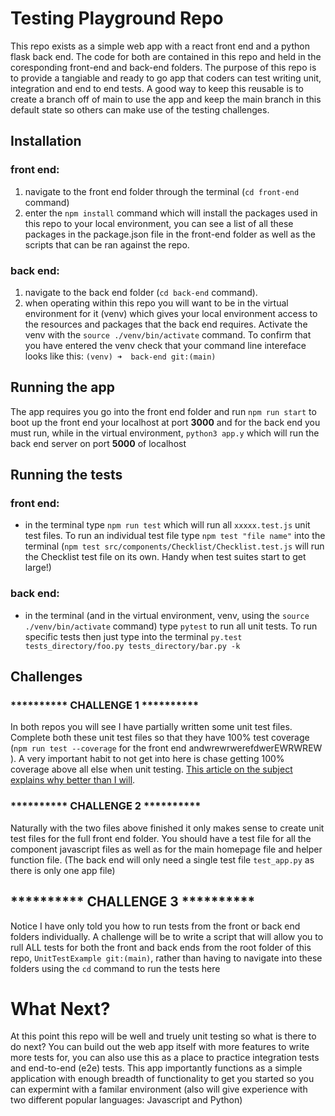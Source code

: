 # Testing Playground Repo

This repo exists as a simple web app with a react front end and a python flask back end. The code for both are contained in this repo and held in the coresponding front-end and back-end folders. The purpose of this repo is to provide a tangiable and ready to go app that coders can test writing unit, integration and end to end tests. A good way to keep this reusable is to create a branch off of main to use the app and keep the main branch in this default state so others can make use of the testing challenges.

## Installation

### front end: 
1. navigate to the front end folder through the terminal (`cd front-end` command) 
2. enter the `npm install` command which will install the packages used in this repo to your local environment, you can see a list of all these packages in the package.json file in the front-end folder as well as the scripts that can be ran against the repo.

### back end: 
1. navigate to the back end folder (`cd back-end` command). 
2. when operating within this repo you will want to be in the virtual environment for it (venv) which gives your local environment access to the resources and packages that the back end requires. Activate the venv with the `source ./venv/bin/activate` command. To confirm that you have entered the venv check that your command line intereface looks like this: `(venv) ➜  back-end git:(main)`

## Running the app

The app requires you go into the front end folder and run `npm run start` to boot up the front end your localhost at port **3000** and for the back end you must run, while in the virtual environment, `python3 app.y` which will run the back end server on port **5000** of localhost

## Running the tests

### front end:
- in the terminal type `npm run test` which will run all `xxxxx.test.js` unit test files. To run an individual test file type `npm test "file name"` into the terminal (`npm test src/components/Checklist/Checklist.test.js` will run the Checklist test file on its own. Handy when test suites start to get large!)

### back end:
- in the terminal (and in the virtual environment, venv, using the `source ./venv/bin/activate` command) type `pytest` to run all unit tests. To run specific tests then just type into the terminal `py.test tests_directory/foo.py tests_directory/bar.py -k`

## Challenges

### ********** CHALLENGE 1 **********
In both repos you will see I have partially written some unit test files. Complete both these unit test files so that they have 100% test coverage (`npm run test --coverage` for the front end andwrewrwerefdwerEWRWREW ). A very important habit to not get into here is chase getting 100% coverage above all else when unit testing. [This article on the subject explains why better than I will](https://methodpoet.com/100-code-coverage/#:~:text=For%20example%2C%20100%25%20code%20coverage).

### ********** CHALLENGE 2 **********
Naturally with the two files above finished it only makes sense to create unit test files for the full front end folder. You should have a test file for all the component javascript files as well as for the main homepage file and helper function file. (The back end will only need a single test file `test_app.py` as there is only one app file)

## ********** CHALLENGE 3 **********
Notice I have only told you how to run tests from the front or back end folders individually. A challenge will be to write a script that will allow you to rull ALL tests for both the front and back ends from the root folder of this repo, `UnitTestExample git:(main)`, rather than having to navigate into these folders using the `cd` command to run the tests here

# What Next?

At this point this repo will be well and truely unit testing so what is there to do next? You can build out the web app itself with more features to write more tests for, you can also use this as a place to practice integration tests and end-to-end (e2e) tests. This app importantly functions as a simple application with enough breadth of functionality to get you started so you can expermint with a familar environment (also will give experience with two different popular languages: Javascript and Python)
